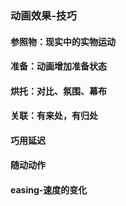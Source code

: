 ### 动画效果-技巧
#### 参照物：现实中的实物运动
#### 准备：动画增加准备状态
#### 烘托：对比、氛围、幕布
#### 关联：有来处，有归处
#### 巧用延迟
#### 随动动作
#### easing-速度的变化
